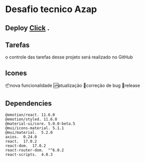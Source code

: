# Desafio tecnico Azap 

## Deploy [Click](https://battle-heroes.netlify.app/list) .

## Tarefas

o controle das tarefas desse projeto será realizado no GitHub

## Icones

:package:nova funcionalidade
:up:atualização
:bug:correção de bug
:checkered_flag:release

## Dependencies

    @emotion/react. 11.6.0
    @emotion/styled. 11.6.0
    @material-ui/core. 5.0.0-beta.5
    @mui/icons-material. 5.1.1
    @mui/material.  5.2.0
    axios.  0.24.0
    react.  17.0.2
    react-dom.  17.0.2
    react-router-dom.  "^6.0.2
    react-scripts.  4.0.3
